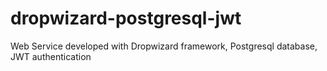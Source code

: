 # dropwizard-postgresql-jwt
Web Service developed with Dropwizard framework, Postgresql database, JWT authentication
